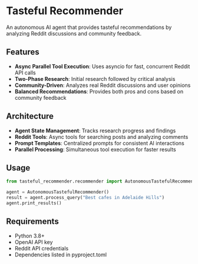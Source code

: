 # Tasteful Recommender

An autonomous AI agent that provides tasteful recommendations by analyzing Reddit discussions and community feedback.

## Features

- **Async Parallel Tool Execution**: Uses asyncio for fast, concurrent Reddit API calls
- **Two-Phase Research**: Initial research followed by critical analysis
- **Community-Driven**: Analyzes real Reddit discussions and user opinions
- **Balanced Recommendations**: Provides both pros and cons based on community feedback

## Architecture

- **Agent State Management**: Tracks research progress and findings
- **Reddit Tools**: Async tools for searching posts and analyzing comments
- **Prompt Templates**: Centralized prompts for consistent AI interactions
- **Parallel Processing**: Simultaneous tool execution for faster results

## Usage

```python
from tasteful_recommender.recommender import AutonomousTastefulRecommender

agent = AutonomousTastefulRecommender()
result = agent.process_query("Best cafes in Adelaide Hills")
agent.print_results()
```

## Requirements

- Python 3.8+
- OpenAI API key
- Reddit API credentials
- Dependencies listed in pyproject.toml